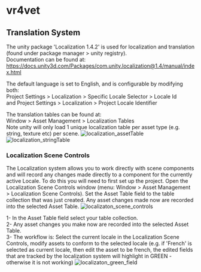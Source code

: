 # vr4vet


## Translation System
The unity package 'Localization 1.4.2' is used for localization and translation (found under package manager > unity registry).\
Documentation can be found at: https://docs.unity3d.com/Packages/com.unity.localization@1.4/manual/index.html

The default language is set to English, and is configurable by modifying both:\
Project Settings > Localization > Specific Locale Selector > Locale Id\
and Project Settings > Localization > Project Locale Identifier

The translation tables can be found at:\
Window > Asset Management > Localization Tables\
Note unity will only load 1 unique localization table per asset type (e.g. string, texture etc) per scene.
![localization_assetTable](https://user-images.githubusercontent.com/112614548/201331878-29aab447-3a25-4215-b933-567068ad65be.JPG)
![localization_stringTable](https://user-images.githubusercontent.com/112614548/201331898-93e537e8-fb66-4fc0-be55-4550041d510f.JPG)


### Localization Scene Controls
The Localization system allows you to work directly with scene components and will record any changes made directly to a component for the currently active Locale. To do this you will need to first set up the project. Open the Localization Scene Controls window (menu: Window > Asset Management > Localization Scene Controls). Set the Asset Table field to the table collection that was just created. Any asset changes made now are recorded into the selected Asset Table.
![localizaton_scene_controls](https://user-images.githubusercontent.com/112614548/201331917-6a5fb404-280f-4f85-88b6-df8482bbcc91.JPG)

1- In the Asset Table field select your table collection.\
2- Any asset changes you make now are recorded into the selected Asset Table.\
3- The workflow is: Select the current locale in the Localization Scene Controls, modify assets to conform to the selected locale (e.g. if 'French' is selected as current locale, then edit the asset to be french, the edited fields that are tracked by the localization system will highlight in GREEN - otherwise it is not working)
![localizaton_green_field](https://user-images.githubusercontent.com/112614548/201331942-479f7ed3-c646-440d-93ae-d4f4946319b2.JPG)
